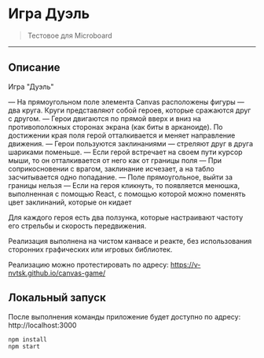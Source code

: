 # Игра Дуэль

> Тестовое для Microboard

---

## Описание

Игра "Дуэль"

— На прямоугольном поле элемента Canvas расположены фигуры — два круга. Круги представляют собой героев, которые сражаются друг с другом.
— Герои двигаются по прямой вверх и вниз на противоположных сторонах экрана (как биты в арканоиде). По достижении края поля герой отталкивается и меняет направление движения.
— Герои пользуются заклинаниями — стреляют друг в друга шариками поменьше.
— Если герой встречает на своем пути курсор мыши, то он отталкивается от него как от границы поля
— При соприкосновении с врагом, заклинание исчезает, а на табло засчитывается одно попадание.
— Поле прямоугольное, выйти за границы нельзя
— Если на героя кликнуть, то появляется менюшка, выполненная с помощью React, с помощью которой можно поменять цвет заклинаний, которые он кидает

Для каждого героя есть два ползунка, которые настраивают частоту его стрельбы и скорость передвижения.

Реализация выполнена на чистом канвасе и реакте, без использования сторонних графических или игровых библиотек.

Реализацию можно протестировать по адресу: https://v-nvtsk.github.io/canvas-game/

## Локальный запуск

После выполнения команды приложение будет доступно по адресу: http://localhost:3000

```sh
npm install
npm start
```

